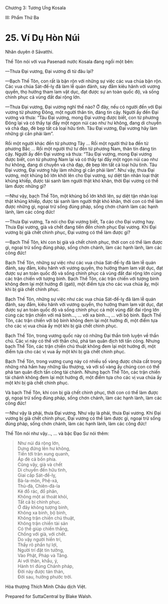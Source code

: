  

Chương 3: Tương Ưng Kosala

III: Phẩm Thứ Ba

# 25\. Ví Dụ Hòn Núi

Nhân duyên ở Sāvatthi.

Thế Tôn nói với vua Pasenadi nước Kosala đang ngồi một bên:

—Thưa Ðại vương, Ðại vương đi từ đâu lại?

—Bạch Thế Tôn, con rất là bận rộn với những sự việc các vua chúa bận rộn. Các vua chúa Sát-đế-lỵ đã làm lễ quán đảnh, say đắm kiêu hãnh với vương quyền, thọ hưởng tham lam vật dục, đạt được sự an toàn quốc độ, và sống chinh phục cả vùng đất đai rộng lớn.

—Thưa Ðại vương, Ðại vương nghĩ thế nào? Ở đây, nếu có người đến với Ðại vương từ phương Ðông, một người thân tín, đáng tin cậy. Người ấy đến Ðại vương và thưa: “Tâu Ðại vương, mong Ðại vương được biết, con từ phương Ðông lại và có thấy tại đấy một ngọn núi cao như hư không, đang di chuyển và chà đạp, đè bẹp tất cả loại hữu tình. Tâu Ðại vương, Ðại vương hãy làm những gì cần phải làm”.

Rồi một người khác đến từ phương Tây … Rồi một người thứ ba đến từ phương Bắc … Rồi một người thứ tư đến từ phương Nam, thân tín đáng tin cậy. Người ấy đến Ðại vương và thưa: “Tâu Ðại vương, mong Ðại vương được biết, con từ phương Nam lại và có thấy tại đấy một ngọn núi cao như hư không, đang di chuyển và chà đạp, đè bẹp lên tất cả loại hữu tình. Tâu Ðại vương, Ðại vương hãy làm những gì cần phải làm”. Như vậy, thưa Ðại vương, một khủng bố lớn khởi lên cho Ðại vương, sự diệt tận nhân loại thật khủng khiếp, được tái sanh làm người thật khó khăn, thời Ðại vương có thể làm được những gì?

—Như vậy, bạch Thế Tôn, một khủng bố lớn khởi lên, sự diệt tận nhân loại thật khủng khiếp, được tái sanh làm người thật khó khăn, thời con có thể làm được những gì, ngoại trừ sống đúng pháp, sống chơn chánh làm các hạnh lành, làm các công đức!

—Thưa Ðại vương, Ta nói cho Ðại vương biết, Ta cáo cho Ðại vương hay. Thưa Ðại vương, già và chết đang tiến đến chinh phục Ðại vương. Khi Ðại vương bị già chết chinh phục, Ðại vương có thể làm được gì?

—Bạch Thế Tôn, khi con bị già và chết chinh phục, thời con có thể làm được gì, ngoại trừ sống đúng pháp, sống chơn chánh, làm các hạnh lành, làm các công đức!

Bạch Thế Tôn, những sự việc như các vua chúa Sát-đế-lỵ đã làm lễ quán đảnh, say đắm, kiêu hãnh với vương quyền, thọ hưởng tham lam vật dục, đạt được sự an toàn quốc độ và sống chinh phục cả vùng đất đai rộng lớn cùng các trận chiến với tượng binh. Bạch Thế Tôn, các trận chiến với tượng binh không đem lại một hướng đi (gati), một điểm tựa cho các vua chúa ấy, mội khi bị già chết chinh phục.

Bạch Thế Tôn, những sự việc như các vua chúa Sát-đế-lỵ đã làm lễ quán đảnh, say đắm, kiêu hãnh với vương quyền, thọ hưởng tham lam vật dục, đạt được sự an toàn quốc độ và sống chinh phục cả một vùng đất đai rộng lớn cùng các trận chiến với mã binh…, … với xa binh…, … với bộ binh. Bạch Thế Tôn, các trận chiến với bộ binh không đem lại một hướng đi, một điểm tựa cho các vị vua chúa ấy một khi bị già chết chinh phục.

Bạch Thế Tôn, trong vương quốc này có những Ðại thần tinh luyện về thần chú. Các vị này có thể với thần chú, phá tan quân địch tới tấn công. Nhưng bạch Thế Tôn, các trận chiến chú thuật không đem lại một hướng đi, một điểm tựa cho các vị vua ấy một khi bị già chết chinh phục.

Bạch Thế Tôn, trong vương cung này có nhiều số vàng được chứa cất trong những nhà hầm hay những lầu thượng, và với số vàng ấy chúng con có thể phá tan quân địch tấn công tài chánh. Nhưng bạch Thế Tôn, các trận chiến tài chánh không đem lại một hướng đi, một điểm tựa cho các vị vua chúa ấy một khi bị già chết chinh phục.

Và bạch Thế Tôn, khi con bị già chết chinh phục, thời con có thể làm được gì, ngoại trừ sống đúng pháp, sống chơn chánh, làm các hạnh lành, làm các công đức!

—Như vậy là phải, thưa Ðại vương. Như vậy là phải, thưa Ðại vương. Khi Ðại vương bị già chết chinh phục, Ðại vương có thể làm được gì, ngoại trừ sống đúng pháp, sống chơn chánh, làm các hạnh lành, làm các công đức!

Thế Tôn nói như vậy…, … và bậc Ðạo Sư nói thêm:

> Như núi đá rộng lớn,  
> Dựng đứng lên hư không,  
> Tiến tới tràn xung quanh,  
> Áp đè cả bốn phía.  
> Cũng vậy, già và chết  
> Di chuyển đến hữu tình,  
> Giai cấp Sát-đế-lỵ,  
> Bà-la-môn, Phệ-xá,  
> Thủ-đà, Chiên-đà-la  
> Kẻ đổ rác, đổ phân,  
> Không một ai thoát khỏi,  
> Tất cả bị chinh phục.  
> Ở đây không tượng binh,  
> Không xa binh, bộ binh,  
> Không trận chiến chú thuật,  
> Không trận chiến tài sản  
> Có thể giúp chiến thắng,  
> Chống với già, với chết.  
> Do vậy người hiền trí,  
> Thấy rõ phần tự lợi,  
> Người trí đặt tin tưởng,  
> Vào Phật, Pháp và Tăng.  
> Ai với thân, khẩu, ý,  
> Hành trì đúng Chánh pháp,  
> Ðời này được tán thán,  
> Ðời sau, hưởng phước trời.

Hòa thượng Thích Minh Châu dịch Việt.

Prepared for SuttaCentral by Blake Walsh.